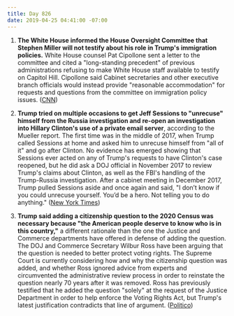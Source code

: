 ```yaml
---
title: Day 826
date: 2019-04-25 04:41:00 -07:00
---
```


1. **The White House informed the House Oversight Committee that Stephen Miller will not testify about his role in Trump's immigration policies.** White House counsel Pat Cipollone sent a letter to the committee and cited a "long-standing precedent" of previous administrations refusing to make White House staff available to testify on Capitol Hill. Cipollone said Cabinet secretaries and other executive branch officials would instead provide "reasonable accommodation" for requests and questions from the committee on immigration policy issues. ([CNN](https://www.cnn.com/2019/04/24/politics/white-house-stephen-miller-testify-immigration/index.html))

2. **Trump tried on multiple occasions to get Jeff Sessions to "unrecuse" himself from the Russia investigation and re-open an investigation into Hillary Clinton's use of a private email server**, according to the Mueller report. The first time was in the middle of 2017, when Trump called Sessions at home and asked him to unrecuse himself from "all of it" and go after Clinton. No evidence has emerged showing that Sessions ever acted on any of Trump's requests to have Clinton's case reopened, but he did ask a DOJ official in November 2017 to review Trump's claims about Clinton, as well as the FBI's handling of the Trump-Russia investigation. After a cabinet meeting in December 2017, Trump pulled Sessions aside and once again and said, "I don’t know if you could unrecuse yourself. You’d be a hero. Not telling you to do anything." ([New York Times](https://www.nytimes.com/2019/04/24/us/politics/jeff-sessions-hillary-clinton-donald-trump.html))

3. **Trump said adding a citizenship question to the 2020 Census was necessary because "the American people deserve to know who is in this country,"** a different rationale than the one the Justice and Commerce departments have offered in defense of adding the question. The DOJ and Commerce Secretary Wilbur Ross have been arguing that the question is needed to better protect voting rights. The Supreme Court is currently considering how and why the citizenship question was added, and whether Ross ignored advice from experts and circumvented the administrative review process in order to reinstate the question nearly 70 years after it was removed. Ross has previously testified that he added the question "solely" at the request of the Justice Department in order to help enforce the Voting Rights Act, but Trump's latest justification contradicts that line of argument. ([Politico](https://www.politico.com/story/2019/04/24/trump-citizenship-census-1289245))